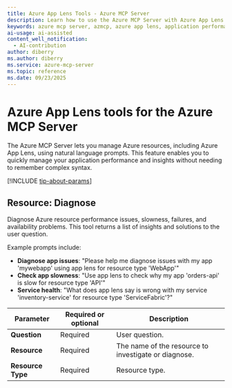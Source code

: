 ```yaml
---
title: Azure App Lens Tools - Azure MCP Server
description: Learn how to use the Azure MCP Server with Azure App Lens to manage your application performance and insights.
keywords: azure mcp server, azmcp, azure app lens, application performance, insights
ai-usage: ai-assisted
content_well_notification: 
  - AI-contribution
author: diberry
ms.author: diberry
ms.service: azure-mcp-server
ms.topic: reference
ms.date: 09/23/2025
---
```


# Azure App Lens tools for the Azure MCP Server

The Azure MCP Server lets you manage Azure resources, including Azure App Lens, using natural language prompts. This feature enables you to quickly manage your application performance and insights without needing to remember complex syntax.

[!INCLUDE [tip-about-params](../includes/tools/parameter-consideration.md)]

## Resource: Diagnose

<!-- `azmcp applens resource diagnose` -->

Diagnose Azure resource performance issues, slowness, failures, and availability problems. This tool returns a list of insights and solutions to the user question.

Example prompts include:

- **Diagnose app issues**: "Please help me diagnose issues with my app 'mywebapp' using app lens for resource type 'WebApp'"
- **Check app slowness**: "Use app lens to check why my app 'orders-api' is slow for resource type 'API'"
- **Service health**: "What does app lens say is wrong with my service 'inventory-service' for resource type 'ServiceFabric'?"

| Parameter |  Required or optional | Description |
|-----------------------|----------------------|-------------|
| **Question** |  Required | User question. |
| **Resource** |  Required | The name of the resource to investigate or diagnose. |
| **Resource Type** |  Required | Resource type.  |
